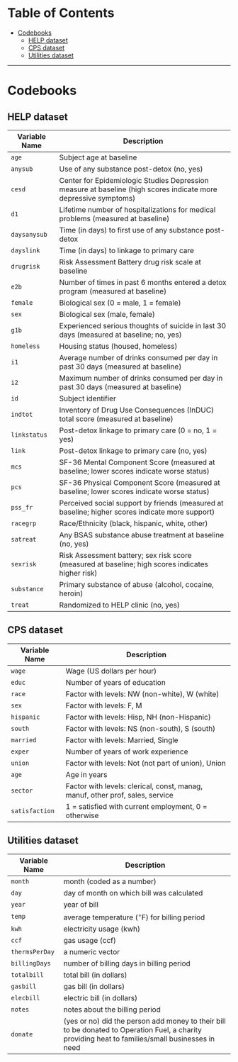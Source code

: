 # Table of Contents
- [Codebooks](https://github.com/sarakyeo/sarakyeo.github.io/blob/master/COMM-3710/LA/README.MD#codebooks)
  - [HELP dataset](https://github.com/sarakyeo/sarakyeo.github.io/blob/master/COMM-3710/LA/README.MD#help-dataset)
  - [CPS dataset](https://github.com/sarakyeo/sarakyeo.github.io/blob/master/COMM-3710/LA/README.MD#cps-dataset)
  - [Utilities dataset](https://github.com/sarakyeo/sarakyeo.github.io/blob/master/COMM-3710/LA/README.MD#utilities-dataset)


---

# Codebooks
## HELP dataset
| Variable Name | Description |
| ------------- | ----------- |
| `age` | Subject age at baseline |
| `anysub` | Use of any substance post-detox (no, yes) |
| `cesd` | Center for Epidemiologic Studies Depression measure at baseline (high scores indicate more depressive symptoms) |
| `d1` | Lifetime number of hospitalizations for medical problems (measured at baseline) |
| `daysanysub` | Time (in days) to first use of any substance post-detox |
| `dayslink` | Time (in days) to linkage to primary care |
| `drugrisk` | Risk Assessment Battery drug risk scale at baseline |
| `e2b` | Number of times in past 6 months entered a detox program (measured at baseline) |
| `female` | Biological sex (0 = male, 1 = female) |
| `sex` | Biological sex (male, female)  |
| `g1b` | Experienced serious thoughts of suicide in last 30 days (measured at baseline; no, yes) |
| `homeless` | Housing status (housed, homeless) |
| `i1` | Average number of drinks consumed per day in past 30 days (measured at baseline) |
| `i2` | Maximum number of drinks consumed per day in past 30 days (measured at baseline) |
| `id` | Subject identifier |
| `indtot` | Inventory of Drug Use Consequences (InDUC) total score (measured at baseline) |
| `linkstatus` | Post-detox linkage to primary care (0 = no, 1 = yes) |
| `link` | Post-detox linkage to primary care (no, yes) |
| `mcs` | SF-36 Mental Component Score (measured at baseline; lower scores indicate worse status) |
| `pcs` | SF-36 Physical Component Score (measured at baseline; lower scores indicate worse status) |
| `pss_fr` | Perceived social support by friends (measured at baseline; higher scores indicate more support) |
| `racegrp` | Race/Ethnicity (black, hispanic, white, other) |
| `satreat` | Any BSAS substance abuse treatment at baseline (no, yes) |
| `sexrisk` | Risk Assessment battery; sex risk score (measured at baseline; high scores indicates higher risk) |
| `substance` | Primary substance of abuse (alcohol, cocaine, heroin) |
| `treat` | Randomized to HELP clinic (no, yes) |

## CPS dataset
| Variable Name | Description |
| ------------- | ----------- |
| `wage` | Wage (US dollars per hour) |
| `educ` | Number of years of education |
| `race` | Factor with levels: NW (non-white), W (white) |
| `sex` | Factor with levels: F, M |
| `hispanic` | Factor with levels: Hisp, NH (non-Hispanic) |
| `south` | Factor with levels: NS (non-south), S (south) |
| `married` | Factor with levels: Married, Single |
| `exper` | Number of years of work experience |
| `union` | Factor with levels: Not (not part of union), Union |
| `age` | Age in years |
| `sector` | Factor with levels: clerical, const, manag, manuf, other prof, sales, service |
| `satisfaction` | 1 = satisfied with current employment, 0 = otherwise |

## Utilities dataset
| Variable Name | Description |
| ------------- | ----------- |
| `month` | month (coded as a number) |
| `day` | day of month on which bill was calculated |
| `year` | year of bill |
| `temp` | average temperature ($^{\circ}$F) for billing period |
| `kwh` | electricity usage (kwh) |
| `ccf` | gas usage (ccf) |
| `thermsPerDay` | a numeric vector |
| `billingDays` | number of billing days in billing period |
| `totalbill` | total bill (in dollars) |
| `gasbill` | gas bill (in dollars) |
| `elecbill` | electric bill (in dollars) |
| `notes` | notes about the billing period |
| `donate` | (yes or no) did the person add money to their bill to be donated to Operation Fuel, a charity providing heat to families/small businesses in need |
